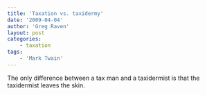 ```yaml
---
title: 'Taxation vs. taxidermy'
date: '2009-04-04'
author: 'Greg Raven'
layout: post
categories:
    - taxation
tags:
    - 'Mark Twain'
---
```


The only difference between a tax man and a taxidermist is that the taxidermist leaves the skin.